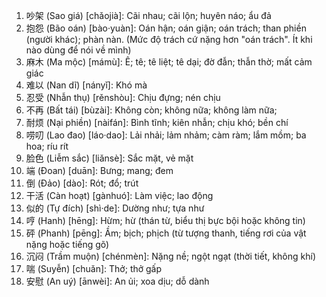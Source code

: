 1. 吵架 (Sao giá) [chǎojià]: Cãi nhau; cãi lộn; huyên náo; ẩu đả
2. 抱怨 (Bão oán) [bào·yuàn]: Oán hận; oán giận; oán trách; than phiền (người khác); phàn nàn. (Mức độ trách cứ nặng hơn "oán trách". Ít khi nào dùng để nói về mình)
3. 麻木 (Ma mộc) [mámù]: Ê; tê; tê liệt; tê dại; đờ đẫn; thẫn thờ; mất cảm giác
4. 难以 (Nan dĩ) [nányǐ]: Khó mà
5. 忍受 (Nhẫn thụ) [rěnshòu]: Chịu đựng; nén chịu
6. 不再 (Bất tái) [bùzài]: Không còn; không nữa; không làm nữa;
7. 耐烦 (Nại phiền) [nàifán]: Bình tĩnh; kiên nhẫn; chịu khó; bền chí
8. 唠叨 (Lao đao) [láo·dao]: Lải nhải; lảm nhảm; càm ràm; lắm mồm; ba hoa; ríu rít
9. 脸色 (Liễm sắc) [liǎnsè]: Sắc mặt, vẻ mặt
10. 端 (Đoan) [duān]: Bưng; mang; đem
11. 倒 (Đảo) [dào]: Rót; đổ; trút
12. 干活 (Càn hoạt) [gànhuó]: Làm việc; lao động
13. 似的 (Tự đích) [shì·de]: Dường như; tựa như
14. 哼 (Hanh) [hēng]: Hừm; hừ (thán từ, biểu thị bực bội hoặc không tin)
15. 砰 (Phanh) [pēng]: Ầm; bịch; phịch (từ tượng thanh, tiếng rơi của vật nặng hoặc tiếng gõ)
16. 沉闷 (Trầm muộn) [chénmèn]: Nặng nề; ngột ngạt (thời tiết, không khí)
17. 喘 (Suyễn) [chuǎn]: Thở; thở gấp
18. 安慰 (An uý) [ānwèi]: An ủi; xoa dịu; dỗ dành